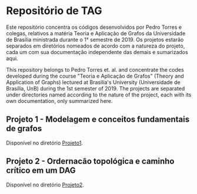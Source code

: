 # Repositório de TAG
Este repositório concentra os códigos desenvolvidos por Pedro Torres e colegas, relativos a matéria Teoria e Aplicação
de Grafos da Universidade de Brasília ministrada durante o 1° semestre de 2019. Os projetos estarão separados em
diretórios nomeados de acordo com a natureza do projeto, cada um com sua documentação independente das demais e
sumarizados aqui.

This repository belongs to Pedro Torres et. al. and concentrate the codes developed during the course "Teoria e
Aplicação de Grafos" (Theory and Application of Graphs) lectured at Brasilia's University (Universidade de Brasília,
UnB) during the 1st semester of 2019. The projects are separated under directories named according to the nature of the
project, each with its own documentation, only summarized here.

## Projeto 1 - Modelagem e conceitos fundamentais de grafos
Disponível no diretório [Projeto1](https://github.com/PeterTowers/TAG_1-2019/tree/master/Projeto1).

## Projeto 2 - Ordernacão topológica e caminho crítico em um DAG
Disponível no diretório [Projeto2](https://github.com/PeterTowers/TAG_1-2019/tree/master/Projeto2).
